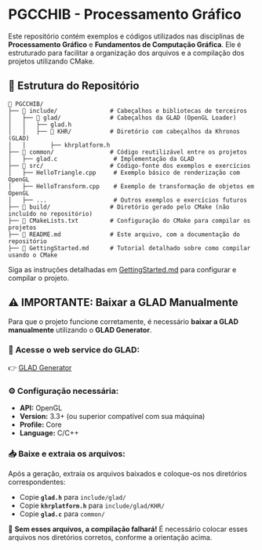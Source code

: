 # PGCCHIB - Processamento Gráfico

Este repositório contém exemplos e códigos utilizados nas disciplinas de **Processamento Gráfico** e **Fundamentos de Computação Gráfica**. Ele é estruturado para facilitar a organização dos arquivos e a compilação dos projetos utilizando CMake.

## 📂 Estrutura do Repositório

```plaintext
📂 PGCCHIB/
├── 📂 include/               # Cabeçalhos e bibliotecas de terceiros
│   ├── 📂 glad/              # Cabeçalhos da GLAD (OpenGL Loader)
│   │   ├── glad.h
│   │   ├── 📂 KHR/           # Diretório com cabeçalhos da Khronos (GLAD)
│   │       ├── khrplatform.h
├── 📂 common/                # Código reutilizável entre os projetos
│   ├── glad.c                # Implementação da GLAD
├── 📂 src/                   # Código-fonte dos exemplos e exercícios
│   ├── HelloTriangle.cpp     # Exemplo básico de renderização com OpenGL
│   ├── HelloTransform.cpp    # Exemplo de transformação de objetos em OpenGL
│   ├── ...                   # Outros exemplos e exercícios futuros
├── 📂 build/                 # Diretório gerado pelo CMake (não incluído no repositório)
├── 📄 CMakeLists.txt         # Configuração do CMake para compilar os projetos
├── 📄 README.md              # Este arquivo, com a documentação do repositório
├── 📄 GettingStarted.md      # Tutorial detalhado sobre como compilar usando o CMake
```

Siga as instruções detalhadas em [GettingStarted.md](GettingStarted.md) para configurar e compilar o projeto.

## ⚠️ **IMPORTANTE: Baixar a GLAD Manualmente**
Para que o projeto funcione corretamente, é necessário **baixar a GLAD manualmente** utilizando o **GLAD Generator**.

### 🔗 **Acesse o web service do GLAD**:
👉 [GLAD Generator](https://glad.dav1d.de/)

### ⚙️ **Configuração necessária:**
- **API:** OpenGL  
- **Version:** 3.3+ (ou superior compatível com sua máquina)  
- **Profile:** Core  
- **Language:** C/C++  

### 📥 **Baixe e extraia os arquivos:**
Após a geração, extraia os arquivos baixados e coloque-os nos diretórios correspondentes:
- Copie **`glad.h`** para `include/glad/`
- Copie **`khrplatform.h`** para `include/glad/KHR/`
- Copie **`glad.c`** para `common/`

🚨 **Sem esses arquivos, a compilação falhará!** É necessário colocar esses arquivos nos diretórios corretos, conforme a orientação acima.
